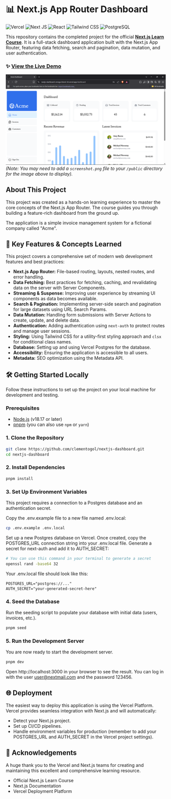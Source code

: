 # 📊 Next.js App Router Dashboard

![Vercel](https://img.shields.io/badge/Vercel-000000?style=for-the-badge&logo=vercel&logoColor=white)
![Next JS](https://img.shields.io/badge/Next-js-000000?style=for-the-badge&logo=nextdotjs&logoColor=white)
![React](https://img.shields.io/badge/React-20232A?style=for-the-badge&logo=react&logoColor=61DAFB)
![Tailwind CSS](https://img.shields.io/badge/Tailwind_CSS-38B2AC?style=for-the-badge&logo=tailwind-css&logoColor=white)
![PostgreSQL](https://img.shields.io/badge/PostgreSQL-316192?style=for-the-badge&logo=postgresql&logoColor=white)

This repository contains the completed project for the official **[Next.js Learn Course](https://nextjs.org/learn)**. It is a full-stack dashboard application built with the Next.js App Router, featuring data fetching, search and pagination, data mutation, and user authentication.

### ✨ [View the Live Demo](https://nextjs-dashboard-omega-taupe-14.vercel.app/)

![A screenshot of the Acme Dashboard, showing the main page with latest invoices and revenue charts.](./public/screenshot.png)
*(Note: You may need to add a `screenshot.png` file to your `/public` directory for the image above to display).*

## About This Project

This project was created as a hands-on learning experience to master the core concepts of the Next.js App Router. The course guides you through building a feature-rich dashboard from the ground up.

The application is a simple invoice management system for a fictional company called "Acme".

## 🚀 Key Features & Concepts Learned

This project covers a comprehensive set of modern web development features and best practices:

*   **Next.js App Router:** File-based routing, layouts, nested routes, and error handling.
*   **Data Fetching:** Best practices for fetching, caching, and revalidating data on the server with Server Components.
*   **Streaming & Suspense:** Improving user experience by streaming UI components as data becomes available.
*   **Search & Pagination:** Implementing server-side search and pagination for large datasets using URL Search Params.
*   **Data Mutation:** Handling form submissions with Server Actions to create, update, and delete data.
*   **Authentication:** Adding authentication using `next-auth` to protect routes and manage user sessions.
*   **Styling:** Using Tailwind CSS for a utility-first styling approach and `clsx` for conditional class names.
*   **Database:** Setting up and using Vercel Postgres for the database.
*   **Accessibility:** Ensuring the application is accessible to all users.
*   **Metadata:** SEO optimization using the Metadata API.

## 🛠️ Getting Started Locally

Follow these instructions to set up the project on your local machine for development and testing.

### Prerequisites

*   [Node.js](https://nodejs.org/en/) (v18.17 or later)
*   [pnpm](https://pnpm.io/installation) (you can also use `npm` or `yarn`)

### 1. Clone the Repository

```bash
git clone https://github.com/clementogol/nextjs-dashboard.git
cd nextjs-dashboard
```

### 2. Install Dependencies

```bash
pnpm install
```

### 3. Set Up Environment Variables

This project requires a connection to a Postgres database and an authentication secret.

Copy the .env.example file to a new file named .env.local:

```bash
cp .env.example .env.local
```

Set up a new Postgres database on Vercel.
Once created, copy the POSTGRES_URL connection string into your .env.local file.
Generate a secret for next-auth and add it to AUTH_SECRET:

```bash
# You can use this command in your terminal to generate a secret
openssl rand -base64 32
```

Your .env.local file should look like this:

```env
POSTGRES_URL="postgres://..."
AUTH_SECRET="your-generated-secret-here"
```

### 4. Seed the Database

Run the seeding script to populate your database with initial data (users, invoices, etc.).

```bash
pnpm seed
```

### 5. Run the Development Server

You are now ready to start the development server.

```bash
pnpm dev
```

Open http://localhost:3000 in your browser to see the result. You can log in with the user user@nextmail.com and the password 123456.

## 🌐 Deployment

The easiest way to deploy this application is using the Vercel Platform.
Vercel provides seamless integration with Next.js and will automatically:
- Detect your Next.js project.
- Set up CI/CD pipelines.
- Handle environment variables for production (remember to add your POSTGRES_URL and AUTH_SECRET in the Vercel project settings).

## 🙏 Acknowledgements

A huge thank you to the Vercel and Next.js teams for creating and maintaining this excellent and comprehensive learning resource.
- Official Next.js Learn Course
- Next.js Documentation
- Vercel Deployment Platform
